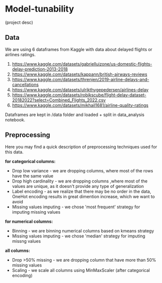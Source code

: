 # Model-tunability
(project desc)

## Data
We are using 6 dataframes from Kaggle with data about delayed flights or airlines ratings.
1. https://www.kaggle.com/datasets/gabrielluizone/us-domestic-flights-delay-prediction-2013-2018
2. https://www.kaggle.com/datasets/kappann/british-airways-reviews
3. https://www.kaggle.com/datasets/threnjen/2019-airline-delays-and-cancellations
4. https://www.kaggle.com/datasets/ulrikthygepedersen/airlines-delay
5. https://www.kaggle.com/datasets/robikscube/flight-delay-dataset-20182022?select=Combined_Flights_2022.csv
6. https://www.kaggle.com/datasets/mikhail1681/airline-quality-ratings

Dataframes are kept in /data folder and loaded + split in data_analysis notebook. 
## Preprocessing
Here you may find a quick description of preprocessing techniques used for this data.

**for categorical columns:**

* Drop low variance - we are dropping columns, where most of the rows have the same value 
* Drop high cardinality - we are dropping columns ,where most of the values are unique, as it doesn't provide any type of generalization
* Label encoding - as we realize that there may be no order in the data, OneHot encoding results in great dimention increase, which we want to avoid
* Missing values imputing - we chose 'most frequent' strategy for imputing missing values

**for numerical columns:**

* Binning - we are binning numerical columns based on kmeans strategy
* Missing values imputing - we chose 'median' strategy for imputing missng values

**all columns:**

* Drop >50% missing - we are dropping column that have more than 50% missing values
* Scaling -  we scale all columns using MinMaxScaler (after categorical encoding)